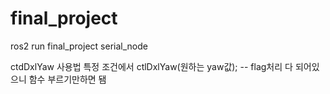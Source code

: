 # final_project
ros2 run final_project serial_node

ctdDxlYaw 사용법
특정 조건에서
ctlDxlYaw(원하는 yaw값); 
-- flag처리 다 되어있으니 함수 부르기만하면 됌
